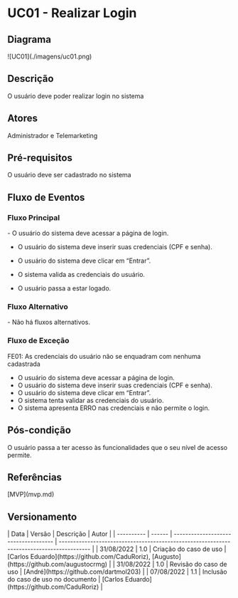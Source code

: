 <h1> UC01 - Realizar Login </h1>

<h2><strong>Diagrama</strong></h2>
![UC01](./imagens/uc01.png)

<h2><strong>Descrição</strong></h2>
O usuário deve poder realizar login no sistema

<h2><strong>Atores</strong></h2>
Administrador e Telemarketing

<h2><strong>Pré-requisitos</strong></h2>
O usuário deve ser cadastrado no sistema

<h2><strong>Fluxo de Eventos</strong></h2>
<h3>Fluxo Principal</h3>
- O usuário do sistema deve acessar a página de login.
    
- O usuário do sistema deve inserir suas credenciais (CPF e senha).
    
- O usuário do sistema deve clicar em “Entrar”.
    
- O sistema valida as credenciais do usuário.
    
- O usuário passa a estar logado.

<h3>Fluxo Alternativo</h3>
- Não há fluxos alternativos.
<h3>Fluxo de Exceção</h3>
FE01: As credenciais do usuário não se enquadram com nenhuma cadastrada

- O usuário do sistema deve acessar a página de login.
- O usuário do sistema deve inserir suas credenciais (CPF e senha).
- O usuário do sistema deve clicar em “Entrar”.
- O sistema tenta validar as credenciais do usuário.
- O sistema apresenta ERRO nas credenciais e não permite o login.

<h2><strong>Pós-condição</strong></h2>
O usuário passa a ter acesso às funcionalidades que o seu nível de acesso permite.
<h2><strong>Referências</strong></h2>
[MVP](mvp.md)
<h2><strong>Versionamento</strong></h2>
| Data       | Versão | Descrição                            | Autor                                                                                     |
| ---------- | ------ | ------------------------------------ | ----------------------------------------------------------------------------------------- |
| 31/08/2022 | 1.0    | Criação do caso de uso               | [Carlos Eduardo](https://github.com/CaduRoriz), [Augusto](https://github.com/augustocrmg) |
| 31/08/2022 | 1.0    | Revisão do caso de uso               | [André](https://github.com/dartmol203)                                                    |
| 07/08/2022 | 1.1    | Inclusão do caso de uso no documento | [Carlos Eduardo](https://github.com/CaduRoriz)                                            |